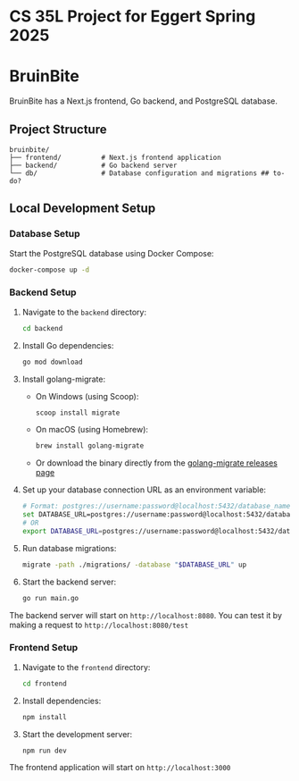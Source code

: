 # CS 35L Project for Eggert Spring 2025

# BruinBite

BruinBite has a Next.js frontend, Go backend, and PostgreSQL database.

## Project Structure

```
bruinbite/
├── frontend/          # Next.js frontend application
├── backend/           # Go backend server
└── db/                # Database configuration and migrations ## to-do?
```

## Local Development Setup

### Database Setup

Start the PostgreSQL database using Docker Compose:
   ```bash
   docker-compose up -d
   ```

### Backend Setup

1. Navigate to the `backend` directory:
   ```bash
   cd backend
   ```

2. Install Go dependencies:
   ```bash
   go mod download
   ```

3. Install golang-migrate:
   - On Windows (using Scoop):
     ```bash
     scoop install migrate
     ```
   - On macOS (using Homebrew):
     ```bash
     brew install golang-migrate
     ```
   - Or download the binary directly from the [golang-migrate releases page](https://github.com/golang-migrate/migrate/releases)

4. Set up your database connection URL as an environment variable:
   ```bash
   # Format: postgres://username:password@localhost:5432/database_name
   set DATABASE_URL=postgres://username:password@localhost:5432/database_name  # Windows
   # OR
   export DATABASE_URL=postgres://username:password@localhost:5432/database_name  # Unix/MacOS
   ```

5. Run database migrations:
   ```bash
   migrate -path ./migrations/ -database "$DATABASE_URL" up
   ```

6. Start the backend server:
   ```bash
   go run main.go
   ```

The backend server will start on `http://localhost:8080`. You can test it by making a request to `http://localhost:8080/test`

### Frontend Setup

1. Navigate to the `frontend` directory:
   ```bash
   cd frontend
   ```

2. Install dependencies:
   ```bash
   npm install
   ```

3. Start the development server:
   ```bash
   npm run dev
   ```

The frontend application will start on `http://localhost:3000`
